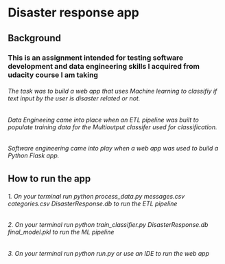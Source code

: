 # Disaster response app

## Background 

### This is an assignment intended for testing software development and data engineering skills I acquired from udacity course I am taking

###### The task was to build a web app that uses Machine learning to classifiy if text input by the user is disaster related or not. 
###### Data Engineeing came into place when an ETL pipeline was built to populate training data for the Multioutput classifer used for classification. 
###### Software engineering came into play when a web app was used to build a Python Flask app.

## How to run the app
###### 1. On your terminal run python process_data.py messages.csv categories.csv DisasterResponse.db to run the ETL pipeline
###### 2. On your terminal run python train_classifier.py DisasterResponse.db final_model.pkl to run the ML pipeline
###### 3. On your terminal run python run.py or use an IDE to run the web app
